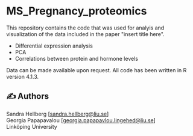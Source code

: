 # MS_Pregnancy_proteomics

This repository contains the code that was used for analyis and visualization of the data included in the paper "insert title here". 

- Differential expression analysis
- PCA
- Correlations between protein and hormone levels

Data can be made available upon request. All code has been written in R version 4.1.3. 

## :writing_hand: Authors

Sandra Hellberg [sandra.hellberg@liu.se] <br />
Georgia Papapavalou [georgia.papapavlou.lingehed@liu.se] <br />
Linköping University